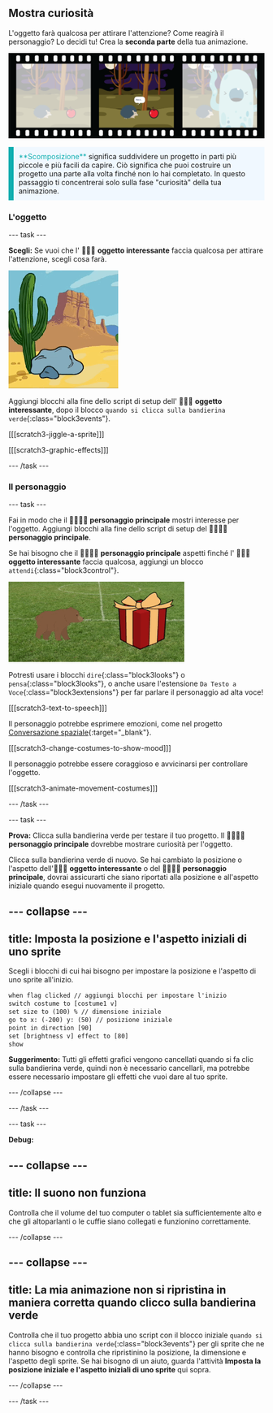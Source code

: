 ## Mostra curiosità

L'oggetto farà qualcosa per attirare l'attenzione? Come reagirà il personaggio? Lo decidi tu! Crea la **seconda parte** della tua animazione.

![Una striscia di pellicola con 3 fotogrammi. Il secondo fotogramma è evidenziato. Il fotogramma mostra una scena in cui il personaggio pensa "hmm" mentre guarda un oggetto curioso.](images/curiosity.png)

<p style="border-left: solid; border-width:10px; border-color: #0faeb0; background-color: aliceblue; padding: 10px;">
  <span style="color: #0faeb0">**Scomposizione**</span> significa suddividere un progetto in parti più piccole e più facili da capire. Ciò significa che puoi costruire un progetto una parte alla volta finché non lo hai completato. In questo passaggio ti concentrerai solo sulla fase "curiosità" della tua animazione.
</p>

### L'oggetto

--- task ---

**Scegli:** Se vuoi che l' 🎂🎾🎁 **oggetto interessante** faccia qualcosa per attirare l'attenzione, scegli cosa farà.

![Uno sfondo desertico con una roccia che si muove avanti e indietro.](images/jiggle.gif)

Aggiungi blocchi alla fine dello script di setup dell' 🎂🎾🎁 **oggetto interessante**, dopo il blocco `quando si clicca sulla bandierina verde`{:class="block3events"}.

[[[scratch3-jiggle-a-sprite]]]

[[[scratch3-graphic-effects]]]

--- /task ---

### Il personaggio

--- task ---

Fai in modo che il 🐙👩‍🦼🦖 **personaggio principale** mostri interesse per l'oggetto. Aggiungi blocchi alla fine dello script di setup del 🐙👩‍🦼🦖 **personaggio principale**.

Se hai bisogno che il 🐙👩‍🦼🦖 **personaggio principale** aspetti finché l' 🎂🎾🎁 **oggetto interessante** faccia qualcosa, aggiungi un blocco `attendi`{:class="block3control"}.

![Uno sfondo desertico con una roccia che si muove avanti e indietro.](images/bear.gif)

Potresti usare i blocchi `dire`{:class="block3looks"} o `pensa`{:class="block3looks"}, o anche usare l'estensione `Da Testo a Voce`{:class="block3extensions"} per far parlare il personaggio ad alta voce!

[[[scratch3-text-to-speech]]]

Il personaggio potrebbe esprimere emozioni, come nel progetto [Conversazione spaziale](https://projects.raspberrypi.org/it-IT/projects/space-talk){:target="_blank"}.

[[[scratch3-change-costumes-to-show-mood]]]

Il personaggio potrebbe essere coraggioso e avvicinarsi per controllare l'oggetto.

[[[scratch3-animate-movement-costumes]]]

--- /task ---

--- task ---

**Prova:** Clicca sulla bandierina verde per testare il tuo progetto. Il 🐙👩‍🦼🦖 **personaggio principale** dovrebbe mostrare curiosità per l'oggetto.

Clicca sulla bandierina verde di nuovo. Se hai cambiato la posizione o l'aspetto dell'🎂🎾🎁 **oggetto interessante** o del 🐙👩‍🦼🦖 **personaggio principale**, dovrai assicurarti che siano riportati alla posizione e all'aspetto iniziale quando esegui nuovamente il progetto.

--- collapse ---
---
title: Imposta la posizione e l'aspetto iniziali di uno sprite
---

Scegli i blocchi di cui hai bisogno per impostare la posizione e l'aspetto di uno sprite all'inizio.

```blocks3
when flag clicked // aggiungi blocchi per impostare l'inizio
switch costume to [costume1 v]
set size to (100) % // dimensione iniziale
go to x: (-200) y: (50) // posizione iniziale
point in direction [90]
set [brightness v] effect to [80]
show
```

**Suggerimento:** Tutti gli effetti grafici vengono cancellati quando si fa clic sulla bandierina verde, quindi non è necessario cancellarli, ma potrebbe essere necessario impostare gli effetti che vuoi dare al tuo sprite.

--- /collapse ---

--- /task ---

--- task ---

**Debug:**

--- collapse ---
---
title: Il suono non funziona
---

Controlla che il volume del tuo computer o tablet sia sufficientemente alto e che gli altoparlanti o le cuffie siano collegati e funzionino correttamente.

--- /collapse ---

--- collapse ---
---
title: La mia animazione non si ripristina in maniera corretta quando clicco sulla bandierina verde
---

Controlla che il tuo progetto abbia uno script con il blocco iniziale `quando si clicca sulla bandierina verde`{:class="block3events"} per gli sprite che ne hanno bisogno e controlla che ripristinino la posizione, la dimensione e l'aspetto degli sprite. Se hai bisogno di un aiuto, guarda l'attività **Imposta la posizione iniziale e l'aspetto iniziali di uno sprite** qui sopra.

--- /collapse ---

--- /task ---

